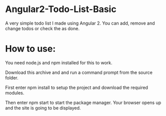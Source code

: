 # Angular2-Todo-List-Basic
A very simple todo list I made using Angular 2.
You can add, remove and change todos or check the as done.

<h1>How to use:</h1>
You need node.js and npm installed for this to work.

Download this archive and and run a command prompt from the source folder.

First enter
  npm install
to setup the project and download the required modules.

Then enter
  npm start
to start the package manager. Your browser opens up and the site is going to be displayed.

